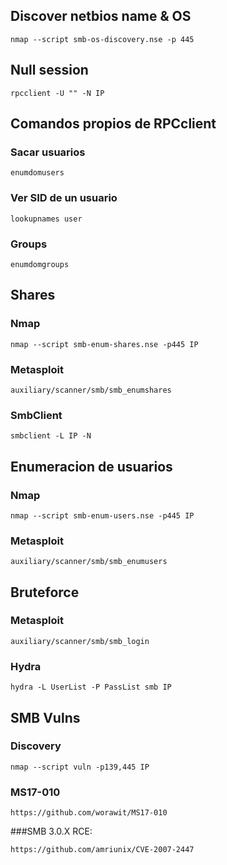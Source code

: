 ## Discover netbios name & OS 
```
nmap --script smb-os-discovery.nse -p 445 
```
## Null session
```
rpcclient -U "" -N IP
```

## Comandos propios de RPCclient
### Sacar usuarios
```
enumdomusers
```
### Ver SID de un usuario
```
lookupnames user
```
### Groups
```
enumdomgroups
```		
## Shares
### Nmap
```
nmap --script smb-enum-shares.nse -p445 IP
```
### Metasploit
```
auxiliary/scanner/smb/smb_enumshares
```
### SmbClient
```
smbclient -L IP -N
```

## Enumeracion de usuarios
### Nmap
```
nmap --script smb-enum-users.nse -p445 IP
```
### Metasploit
```
auxiliary/scanner/smb/smb_enumusers
```		
## Bruteforce
### Metasploit
```
auxiliary/scanner/smb/smb_login
```
### Hydra
```
hydra -L UserList -P PassList smb IP
```
## SMB Vulns
### Discovery
```
nmap --script vuln -p139,445 IP
```
### MS17-010
```
https://github.com/worawit/MS17-010
```
###SMB 3.0.X RCE:				
```
https://github.com/amriunix/CVE-2007-2447
```
